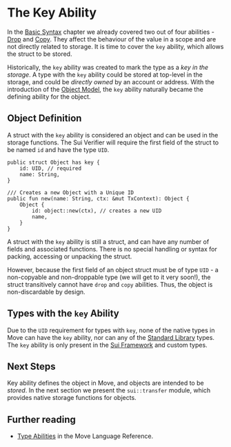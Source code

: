 # The Key Ability

In the [Basic Syntax](./../move-basics) chapter we already covered two out of four abilities - [Drop](./drop-ability.md) and [Copy](./copy-ability.md). They affect the behaviour of the value in a scope and are not directly related to storage. It is time to cover the `key` ability, which allows the struct to be stored.

Historically, the `key` ability was created to mark the type as a *key in the storage*. A type with the `key` ability could be stored at top-level in the storage, and could be *directly owned* by an account or address. With the introduction of the [Object Model](./../object), the `key` ability naturally became the defining ability for the object.

<!-- TODO: What is Sui Verifier - link, later -->

## Object Definition

A struct with the `key` ability is considered an object and can be used in the storage functions. The Sui Verifier will require the first field of the struct to be named `id` and have the type `UID`.

```move
public struct Object has key {
    id: UID, // required
    name: String,
}

/// Creates a new Object with a Unique ID
public fun new(name: String, ctx: &mut TxContext): Object {
    Object {
        id: object::new(ctx), // creates a new UID
        name,
    }
}
```

A struct with the `key` ability is still a struct, and can have any number of fields and associated functions. There is no special handling or syntax for packing, accessing or unpacking the struct.

However, because the first field of an object struct must be of type `UID` - a non-copyable and non-droppable type (we will get to it very soon!), the struct transitively cannot have `drop` and `copy` abilities. Thus, the object is non-discardable by design.

<!-- ## Asset Definition

In the context of the [Object Model](./../object/digital-assets.md), an object with the `key` ability can be considered an asset. It is non-discardable, unique, and can be *owned*.
 -->

## Types with the `key` Ability

Due to the `UID` requirement for types with `key`, none of the native types in Move can have the `key` ability, nor can any of the [Standard Library](./../move-basics/standard-library.md) types. The `key` ability is only present in the [Sui Framework](./../programmability/sui-framework.md) and custom types.

## Next Steps

Key ability defines the object in Move, and objects are intended to be _stored_. In the next section we present the `sui::transfer` module, which provides native storage functions for objects.

## Further reading

- [Type Abilities](/reference/type-abilities.html) in the Move Language Reference.
